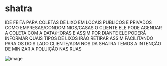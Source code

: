 # shatra
IDE FEITA PARA COLETAS DE LIXO EM LOCAIS PUBLICOS E PRIVADOS COMO EMPRESAS/CONDOMINIOS/CASAS
O CLIENTE ELE PODE AGENDAR A COLETA COM A DATA/HORAS E ASSIM POR DIANTE ELE PODERÁ INFORMAR QUAIS TIPOS DE LIXOS IRÃO RETIRAR ASSIM FACILITANDO PARA OS DOIS LADO CLIENTE/ADM
NOS DA SHATRA TEMOS A INTENÇÃO DE MINIZAR A POLUIÇÃO NAS RUAS 

![image](https://github.com/Joaovictoraparecido/shatra/assets/115484907/24e408b4-0b00-4012-b97c-cb77977d0dbe)
